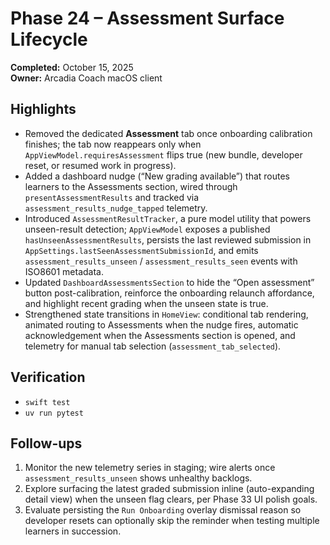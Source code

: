 # Phase 24 – Assessment Surface Lifecycle

**Completed:** October 15, 2025  
**Owner:** Arcadia Coach macOS client  

## Highlights
- Removed the dedicated **Assessment** tab once onboarding calibration finishes; the tab now reappears only when `AppViewModel.requiresAssessment` flips true (new bundle, developer reset, or resumed work in progress).
- Added a dashboard nudge (“New grading available”) that routes learners to the Assessments section, wired through `presentAssessmentResults` and tracked via `assessment_results_nudge_tapped` telemetry.
- Introduced `AssessmentResultTracker`, a pure model utility that powers unseen-result detection; `AppViewModel` exposes a published `hasUnseenAssessmentResults`, persists the last reviewed submission in `AppSettings.lastSeenAssessmentSubmissionId`, and emits `assessment_results_unseen` / `assessment_results_seen` events with ISO8601 metadata.
- Updated `DashboardAssessmentsSection` to hide the “Open assessment” button post-calibration, reinforce the onboarding relaunch affordance, and highlight recent grading when the unseen state is true.
- Strengthened state transitions in `HomeView`: conditional tab rendering, animated routing to Assessments when the nudge fires, automatic acknowledgement when the Assessments section is opened, and telemetry for manual tab selection (`assessment_tab_selected`).

## Verification
- `swift test`
- `uv run pytest`

## Follow-ups
1. Monitor the new telemetry series in staging; wire alerts once `assessment_results_unseen` shows unhealthy backlogs.
2. Explore surfacing the latest graded submission inline (auto-expanding detail view) when the unseen flag clears, per Phase 33 UI polish goals.
3. Evaluate persisting the `Run Onboarding` overlay dismissal reason so developer resets can optionally skip the reminder when testing multiple learners in succession.
